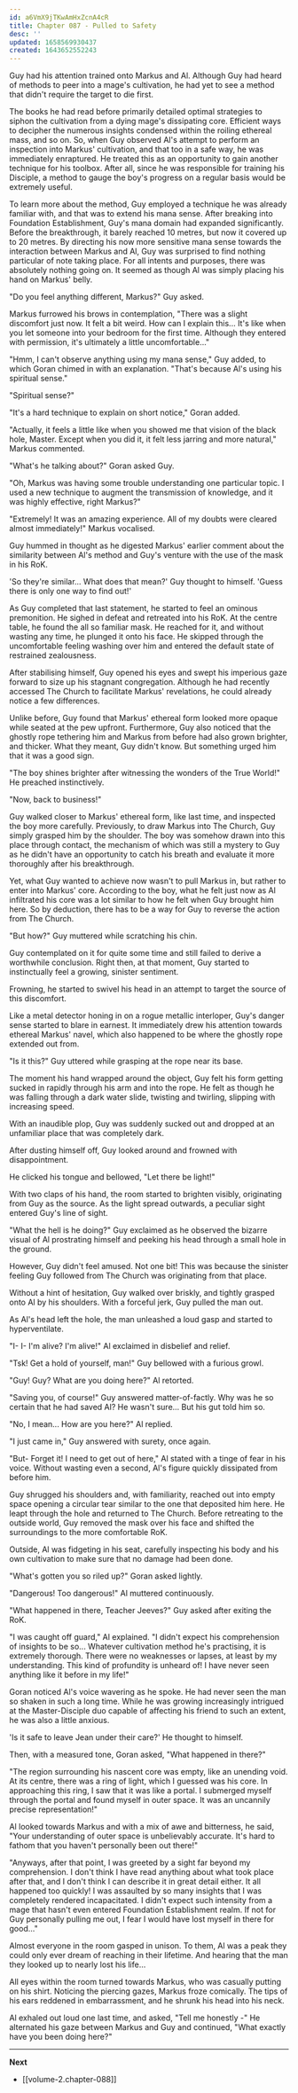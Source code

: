 ```yaml
---
id: a6VmX9jTKwAmHxZcnA4cR
title: Chapter 087 - Pulled to Safety
desc: ''
updated: 1658569930437
created: 1643652552243
---
```


Guy had his attention trained onto Markus and Al. Although Guy had heard of methods to peer into a mage's cultivation, he had yet to see a method that didn't require the target to die first.

The books he had read before primarily detailed optimal strategies to siphon the cultivation from a dying mage's dissipating core. Efficient ways to decipher the numerous insights condensed within the roiling ethereal mass, and so on. So, when Guy observed Al's attempt to perform an inspection into Markus' cultivation, and that too in a safe way, he was immediately enraptured. He treated this as an opportunity to gain another technique for his toolbox. After all, since he was responsible for training his Disciple, a method to gauge the boy's progress on a regular basis would be extremely useful.

To learn more about the method, Guy employed a technique he was already familiar with, and that was to extend his mana sense. After breaking into Foundation Establishment, Guy's mana domain had expanded significantly. Before the breakthrough, it barely reached 10 metres, but now it covered up to 20 metres. By directing his now more sensitive mana sense towards the interaction between Markus and Al, Guy was surprised to find nothing particular of note taking place. For all intents and purposes, there was absolutely nothing going on. It seemed as though Al was simply placing his hand on Markus' belly.

"Do you feel anything different, Markus?" Guy asked.

Markus furrowed his brows in contemplation, "There was a slight discomfort just now. It felt a bit weird. How can I explain this... It's like when you let someone into your bedroom for the first time. Although they entered with permission, it's ultimately a little uncomfortable..."

"Hmm, I can't observe anything using my mana sense," Guy added, to which Goran chimed in with an explanation. "That's because Al's using his spiritual sense."

"Spiritual sense?"

"It's a hard technique to explain on short notice," Goran added.

"Actually, it feels a little like when you showed me that vision of the black hole, Master. Except when you did it, it felt less jarring and more natural," Markus commented.

"What's he talking about?" Goran asked Guy.

"Oh, Markus was having some trouble understanding one particular topic. I used a new technique to augment the transmission of knowledge, and it was highly effective, right Markus?"

"Extremely! It was an amazing experience. All of my doubts were cleared almost immediately!" Markus vocalised.

Guy hummed in thought as he digested Markus' earlier comment about the similarity between Al's method and Guy's venture with the use of the mask in his RoK.

'So they're similar... What does that mean?' Guy thought to himself. 'Guess there is only one way to find out!'

As Guy completed that last statement, he started to feel an ominous premonition. He sighed in defeat and retreated into his RoK. At the centre table, he found the all so familiar mask. He reached for it, and without wasting any time, he plunged it onto his face. He skipped through the uncomfortable feeling washing over him and entered the default state of restrained zealousness.

After stabilising himself, Guy opened his eyes and swept his imperious gaze forward to size up his stagnant congregation. Although he had recently accessed The Church to facilitate Markus' revelations, he could already notice a few differences.

Unlike before, Guy found that Markus' ethereal form looked more opaque while seated at the pew upfront. Furthermore, Guy also noticed that the ghostly rope tethering him and Markus from before had also grown brighter, and thicker. What they meant, Guy didn't know. But something urged him that it was a good sign.

"The boy shines brighter after witnessing the wonders of the True World!" He preached instinctively.

"Now, back to business!"

Guy walked closer to Markus' ethereal form, like last time, and inspected the boy more carefully. Previously, to draw Markus into The Church, Guy simply grasped him by the shoulder. The boy was somehow drawn into this place through contact, the mechanism of which was still a mystery to Guy as he didn't have an opportunity to catch his breath and evaluate it more thoroughly after his breakthrough.

Yet, what Guy wanted to achieve now wasn't to pull Markus in, but rather to enter into Markus' core. According to the boy, what he felt just now as Al infiltrated his core was a lot similar to how he felt when Guy brought him here. So by deduction, there has to be a way for Guy to reverse the action from The Church.

"But how?" Guy muttered while scratching his chin.

Guy contemplated on it for quite some time and still failed to derive a worthwhile conclusion. Right then, at that moment, Guy started to instinctually feel a growing, sinister sentiment.

Frowning, he started to swivel his head in an attempt to target the source of this discomfort.

Like a metal detector honing in on a rogue metallic interloper, Guy's danger sense started to blare in earnest. It immediately drew his attention towards ethereal Markus' navel, which also happened to be where the ghostly rope extended out from.

"Is it this?" Guy uttered while grasping at the rope near its base.

The moment his hand wrapped around the object, Guy felt his form getting sucked in rapidly through his arm and into the rope. He felt as though he was falling through a dark water slide, twisting and twirling, slipping with increasing speed.

With an inaudible plop, Guy was suddenly sucked out and dropped at an unfamiliar place that was completely dark.

After dusting himself off, Guy looked around and frowned with disappointment.

He clicked his tongue and bellowed, "Let there be light!"

With two claps of his hand, the room started to brighten visibly, originating from Guy as the source. As the light spread outwards, a peculiar sight entered Guy's line of sight.

"What the hell is he doing?" Guy exclaimed as he observed the bizarre visual of Al prostrating himself and peeking his head through a small hole in the ground.

However, Guy didn't feel amused. Not one bit! This was because the sinister feeling Guy followed from The Church was originating from that place.

Without a hint of hesitation, Guy walked over briskly, and tightly grasped onto Al by his shoulders. With a forceful jerk, Guy pulled the man out. 

As Al's head left the hole, the man unleashed a loud gasp and started to hyperventilate.

"I- I- I'm alive? I'm alive!" Al exclaimed in disbelief and relief.

"Tsk! Get a hold of yourself, man!" Guy bellowed with a furious growl.

"Guy! Guy? What are you doing here?" Al retorted.

"Saving you, of course!" Guy answered matter-of-factly. Why was he so certain that he had saved Al? He wasn't sure... But his gut told him so.

"No, I mean... How are you here?" Al replied.

"I just came in," Guy answered with surety, once again.

"But- Forget it! I need to get out of here," Al stated with a tinge of fear in his voice. Without wasting even a second, Al's figure quickly dissipated from before him.

Guy shrugged his shoulders and, with familiarity, reached out into empty space opening a circular tear similar to the one that deposited him here. He leapt through the hole and returned to The Church. Before retreating to the outside world, Guy removed the mask over his face and shifted the surroundings to the more comfortable RoK.

Outside, Al was fidgeting in his seat, carefully inspecting his body and his own cultivation to make sure that no damage had been done.

"What's gotten you so riled up?" Goran asked lightly.

"Dangerous! Too dangerous!" Al muttered continuously.

"What happened in there, Teacher Jeeves?" Guy asked after exiting the RoK.

"I was caught off guard," Al explained. "I didn't expect his comprehension of insights to be so... Whatever cultivation method he's practising, it is extremely thorough. There were no weaknesses or lapses, at least by my understanding. This kind of profundity is unheard of! I have never seen anything like it before in my life!"

Goran noticed Al's voice wavering as he spoke. He had never seen the man so shaken in such a long time. While he was growing increasingly intrigued at the Master-Disciple duo capable of affecting his friend to such an extent, he was also a little anxious.

'Is it safe to leave Jean under their care?' He thought to himself.

Then, with a measured tone, Goran asked, "What happened in there?"

"The region surrounding his nascent core was empty, like an unending void. At its centre, there was a ring of light, which I guessed was his core. In approaching this ring, I saw that it was like a portal. I submerged myself through the portal and found myself in outer space. It was an uncannily precise representation!"

Al looked towards Markus and with a mix of awe and bitterness, he said, "Your understanding of outer space is unbelievably accurate. It's hard to fathom that you haven't personally been out there!"

"Anyways, after that point, I was greeted by a sight far beyond my comprehension. I don't think I have read anything about what took place after that, and I don't think I can describe it in great detail either. It all happened too quickly! I was assaulted by so many insights that I was completely rendered incapacitated. I didn't expect such intensity from a mage that hasn't even entered Foundation Establishment realm. If not for Guy personally pulling me out, I fear I would have lost myself in there for good..."

Almost everyone in the room gasped in unison. To them, Al was a peak they could only ever dream of reaching in their lifetime. And hearing that the man they looked up to nearly lost his life...

All eyes within the room turned towards Markus, who was casually putting on his shirt. Noticing the piercing gazes, Markus froze comically. The tips of his ears reddened in embarrassment, and he shrunk his head into his neck.

Al exhaled out loud one last time, and asked, "Tell me honestly -" He alternated his gaze between Markus and Guy and continued, "What exactly have you been doing here?"

____

**Next**
* [[volume-2.chapter-088]]